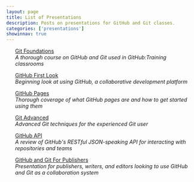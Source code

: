 ```yaml
---
layout: page
title: List of Presentations
description: Posts on presentations for GitHub and Git classes.
categories: ['presentations']
showinnav: true
---
```


<ul>

<section>
<p>
<a href="git-foundations.html">Git Foundations</a></br>
  <em>A thorough course on GitHub and Git used in GitHub:Training classrooms</em>
</p>
</section>

<section>
<p>
<a href="github-first-look.html">GitHub First Look</a></br>
  <em>Beginning look at using GitHub, a collaborative development platform</em>
</p>
</section>

<section>
<p>
<a href="github-pages.html">GitHub Pages</a></br>
  <em>Thorough coverage of what GitHub pages are and how to get started using them</em>
</p>
</section>

<section>
<p>
<a href="github-advanced.html">Git Advanced</a></br>
  <em>Advanced Git techniques for the experienced Git user</em>
</p>
</section>


<section>
<p>
<a href="github-api.html">GitHub API</a></br>
  <em>A review of GitHub&#39;s RESTful JSON-speaking API for interacting with repositories and teams</em>
</p>
</section>

<section>
<p>
<a href="git-for-publishing.html">GitHub and Git For Publishers</a></br>
  <em>Presentation for publishers, writers, and editors looking to use GitHub and Git as a collaboration system</em>
</p>
</section>

</ul>
